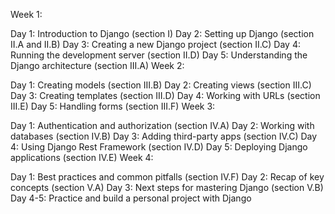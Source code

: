 Week 1:

Day 1: Introduction to Django (section I)
Day 2: Setting up Django (section II.A and II.B)
Day 3: Creating a new Django project (section II.C)
Day 4: Running the development server (section II.D)
Day 5: Understanding the Django architecture (section III.A)
Week 2:

Day 1: Creating models (section III.B)
Day 2: Creating views (section III.C)
Day 3: Creating templates (section III.D)
Day 4: Working with URLs (section III.E)
Day 5: Handling forms (section III.F)
Week 3:

Day 1: Authentication and authorization (section IV.A)
Day 2: Working with databases (section IV.B)
Day 3: Adding third-party apps (section IV.C)
Day 4: Using Django Rest Framework (section IV.D)
Day 5: Deploying Django applications (section IV.E)
Week 4:

Day 1: Best practices and common pitfalls (section IV.F)
Day 2: Recap of key concepts (section V.A)
Day 3: Next steps for mastering Django (section V.B)
Day 4-5: Practice and build a personal project with Django
